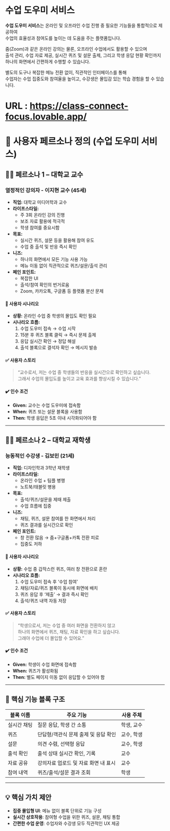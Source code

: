 # 수업 도우미 서비스

**수업 도우미 서비스**는 온라인 및 오프라인 수업 진행 중 필요한 기능들을 통합적으로 제공하여  
수업의 효율성과 참여도를 높이는 데 도움을 주는 플랫폼입니다.

줌(Zoom)과 같은 온라인 강의는 물론, 오프라인 수업에서도 활용할 수 있으며  
출석 관리, 수업 자료 제공, 실시간 퀴즈 및 설문 출제, 그리고 학생 응답 현황 확인까지  
하나의 화면에서 간편하게 수행할 수 있습니다.

별도의 도구나 복잡한 메뉴 전환 없이, 직관적인 인터페이스를 통해  
수업자는 수업 집중도와 참여율을 높이고, 수강생은 몰입감 있는 학습 경험을 할 수 있습니다.


# URL : https://class-connect-focus.lovable.app/

# 📌 사용자 페르소나 정의 (수업 도우미 서비스)

## 🧑‍🏫 페르소나 1 – 대학교 교수

### 열정적인 강의자 - 이지현 교수 (45세)

- **직업:** 대학교 미디어학과 교수  
- **라이프스타일:**  
  - 주 3회 온라인 강의 진행  
  - 보조 자료 활용에 적극적  
  - 학생 참여를 중요시함  
- **목표:**  
  - 실시간 퀴즈, 설문 등을 활용해 참여 유도  
  - 수업 중 출석 및 반응 즉시 확인  
- **니즈:**  
  - 하나의 화면에서 모든 기능 사용 가능  
  - 메뉴 이동 없이 직관적으로 퀴즈/설문/출석 관리  
- **페인 포인트:**  
  - 복잡한 UI  
  - 출석/참여 확인의 번거로움  
  - Zoom, 카카오톡, 구글폼 등 플랫폼 분산 문제

#### 🧩 사용자 시나리오

- **상황:** 온라인 수업 중 학생의 몰입도 확인 필요  
- **시나리오 흐름:**  
  1. 수업 도우미 접속 → 수업 시작  
  2. 15분 후 퀴즈 블록 클릭 → 즉시 문제 출제  
  3. 응답 실시간 확인 → 정답 해설  
  4. 출석 블록으로 결석자 확인 → 메시지 발송  

#### ✅ 사용자 스토리

> “교수로서, 저는 수업 중 학생들의 반응을 실시간으로 확인하고 싶습니다.  
> 그래서 수업의 몰입도를 높이고 교육 효과를 향상시킬 수 있습니다.”

#### ✔️ 인수 조건

- **Given:** 교수는 수업 도우미에 접속함  
- **When:** 퀴즈 또는 설문 블록을 사용함  
- **Then:** 학생 응답은 5초 이내 시각화되어야 함

---

## 👩‍🎓 페르소나 2 – 대학교 재학생

### 능동적인 수강생 - 김보민 (21세)

- **직업:** 디자인학과 3학년 재학생  
- **라이프스타일:**  
  - 온라인 수업 + 팀플 병행  
  - 노트북/태블릿 병용  
- **목표:**  
  - 출석/퀴즈/설문을 제때 제출  
  - 수업 흐름에 집중  
- **니즈:**  
  - 채팅, 퀴즈, 설문 참여를 한 화면에서 처리  
  - 퀴즈 결과를 실시간으로 확인  
- **페인 포인트:**  
  - 창 전환 많음 → 줌+구글폼+카톡 전환 피로  
  - 집중도 저하

#### 🧩 사용자 시나리오

- **상황:** 수업 중 갑작스런 퀴즈, 여러 창 전환으로 혼란  
- **시나리오 흐름:**  
  1. 수업 도우미 접속 후 ‘수업 참여’  
  2. 채팅/자료/퀴즈 블록이 동시에 화면에 배치  
  3. 퀴즈 응답 후 ‘제출’ → 결과 즉시 확인  
  4. 출석/퀴즈 내역 자동 저장

#### ✅ 사용자 스토리

> “학생으로서, 저는 수업 중 여러 화면을 전환하지 않고  
> 하나의 화면에서 퀴즈, 채팅, 자료 확인을 하고 싶습니다.  
> 그래야 수업에 더 몰입할 수 있어요.”

#### ✔️ 인수 조건

- **Given:** 학생이 수업 화면에 접속함  
- **When:** 퀴즈가 활성화됨  
- **Then:** 별도 페이지 이동 없이 응답할 수 있어야 함

---

## 🔧 핵심 기능 블록 구조

| 블록 이름        | 주요 기능                                | 사용 주체     |
|------------------|--------------------------------------------|----------------|
| 실시간 채팅       | 질문 응답, 학생 간 소통                    | 학생, 교수     |
| 퀴즈             | 단답형/객관식 문제 출제 및 응답 확인        | 교수, 학생     |
| 설문             | 의견 수렴, 선택형 응답                     | 교수, 학생     |
| 출석 확인        | 출석 상태 실시간 확인, 기록                | 교수           |
| 자료 공유        | 강의자료 업로드 및 자료 화면 내 표시         | 교수           |
| 참여 내역        | 퀴즈/출석/설문 결과 조회                   | 학생           |

---

## 💡 핵심 가치 제안

- **집중 몰입형 UI**: 메뉴 없이 블록 단위로 기능 구성  
- **실시간 상호작용**: 참여형 수업을 위한 퀴즈, 설문, 채팅 통합  
- **간편한 수업 운영**: 수업자와 수강생 모두 직관적인 UX 제공

